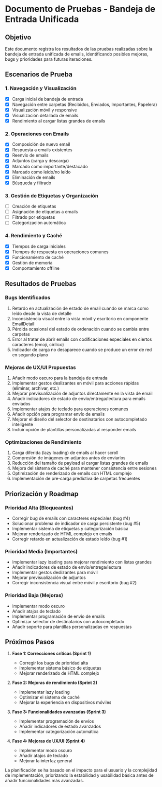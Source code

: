 # Documento de Pruebas - Bandeja de Entrada Unificada

## Objetivo
Este documento registra los resultados de las pruebas realizadas sobre la bandeja de entrada unificada de emails, identificando posibles mejoras, bugs y prioridades para futuras iteraciones.

## Escenarios de Prueba

### 1. Navegación y Visualización
- [x] Carga inicial de bandeja de entrada
- [x] Navegación entre carpetas (Recibidos, Enviados, Importantes, Papelera)
- [x] Visualización móvil y responsive
- [x] Visualización detallada de emails
- [x] Rendimiento al cargar listas grandes de emails

### 2. Operaciones con Emails
- [x] Composición de nuevo email
- [x] Respuesta a emails existentes
- [x] Reenvío de emails
- [x] Adjuntos (carga y descarga)
- [x] Marcado como importante/destacado
- [x] Marcado como leído/no leído
- [x] Eliminación de emails
- [x] Búsqueda y filtrado

### 3. Gestión de Etiquetas y Organización
- [ ] Creación de etiquetas
- [ ] Asignación de etiquetas a emails
- [ ] Filtrado por etiquetas
- [ ] Categorización automática

### 4. Rendimiento y Caché
- [x] Tiempos de carga iniciales
- [x] Tiempos de respuesta en operaciones comunes
- [x] Funcionamiento de caché
- [x] Gestión de memoria
- [x] Comportamiento offline

## Resultados de Pruebas

### Bugs Identificados
1. Retardo en actualización de estado de email cuando se marca como leído desde la vista de detalle
2. Inconsistencia visual entre la vista móvil y escritorio en componente EmailDetail
3. Pérdida ocasional del estado de ordenación cuando se cambia entre carpetas
4. Error al tratar de abrir emails con codificaciones especiales en ciertos caracteres (emoji, cirílico)
5. Indicador de carga no desaparece cuando se produce un error de red en segundo plano

### Mejoras de UX/UI Propuestas
1. Añadir modo oscuro para la bandeja de entrada
2. Implementar gestos deslizantes en móvil para acciones rápidas (eliminar, archivar, etc.)
3. Mejorar previsualización de adjuntos directamente en la vista de email
4. Añadir indicadores de estado de envío/entrega/lectura para emails enviados
5. Implementar atajos de teclado para operaciones comunes
6. Añadir opción para programar envío de emails
7. Mejorar el diseño del selector de destinatarios con autocompletado inteligente
8. Incluir opción de plantillas personalizadas al responder emails

### Optimizaciones de Rendimiento
1. Carga diferida (lazy loading) de emails al hacer scroll
2. Compresión de imágenes en adjuntos antes de enviarlos
3. Reducción del tamaño de payload al cargar listas grandes de emails
4. Mejora del sistema de caché para mantener consistencia entre sesiones
5. Optimización de renderizado de emails con HTML complejo
6. Implementación de pre-carga predictiva de carpetas frecuentes

## Priorización y Roadmap

### Prioridad Alta (Bloqueantes)
- Corregir bug de emails con caracteres especiales (bug #4)
- Solucionar problema de indicador de carga persistente (bug #5)
- Implementar sistema de etiquetas y categorización básica
- Mejorar renderizado de HTML complejo en emails
- Corregir retardo en actualización de estado leído (bug #1)

### Prioridad Media (Importantes)
- Implementar lazy loading para mejorar rendimiento con listas grandes
- Añadir indicadores de estado de envío/entrega/lectura
- Implementar gestos deslizantes para móvil
- Mejorar previsualización de adjuntos
- Corregir inconsistencia visual entre móvil y escritorio (bug #2)

### Prioridad Baja (Mejoras)
- Implementar modo oscuro
- Añadir atajos de teclado
- Implementar programación de envío de emails
- Optimizar selector de destinatarios con autocompletado
- Añadir soporte para plantillas personalizadas en respuestas

## Próximos Pasos

1. **Fase 1: Correcciones críticas (Sprint 1)**
   - Corregir los bugs de prioridad alta
   - Implementar sistema básico de etiquetas
   - Mejorar renderizado de HTML complejo

2. **Fase 2: Mejoras de rendimiento (Sprint 2)**
   - Implementar lazy loading
   - Optimizar el sistema de caché
   - Mejorar la experiencia en dispositivos móviles

3. **Fase 3: Funcionalidades avanzadas (Sprint 3)**
   - Implementar programación de envíos
   - Añadir indicadores de estado avanzados
   - Implementar categorización automática

4. **Fase 4: Mejoras de UX/UI (Sprint 4)**
   - Implementar modo oscuro
   - Añadir atajos de teclado
   - Mejorar la interfaz general

La planificación se ha basado en el impacto para el usuario y la complejidad de implementación, priorizando la estabilidad y usabilidad básica antes de añadir funcionalidades más avanzadas.
